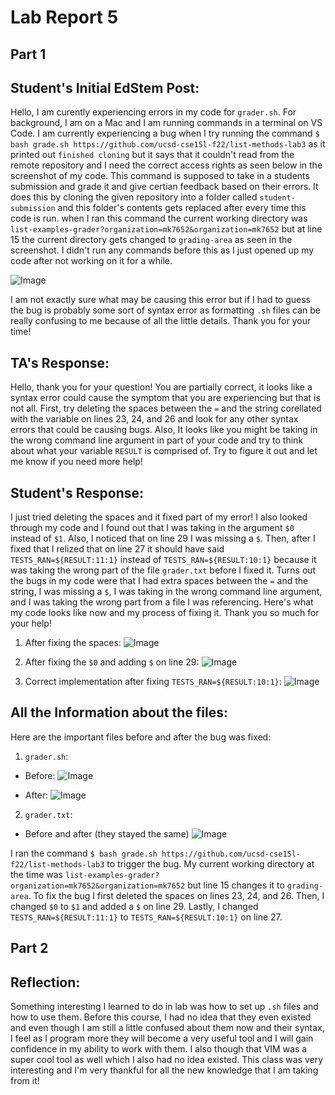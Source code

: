# Lab Report 5

## Part 1

## Student's Initial EdStem Post:

Hello, I am curently experiencing errors in my code for `grader.sh`. For background, I am on a Mac and I am running commands in a terminal on VS Code. I am currently experiencing a bug when I try running the command `$ bash grade.sh https://github.com/ucsd-cse15l-f22/list-methods-lab3` as it printed out `finished cloning` but it says that it couldn't read from the remote repository and I need the correct access rights as seen below in the screenshot of my code. This command is supposed to take in a students submission and grade it and give certian feedback based on their errors. It does this by cloning the given repository into a folder called `student-submission` and this folder's contents gets replaced after every time this code is run. when I ran this command the current working directory was `list-examples-grader?organization=mk7652&organization=mk7652` but at line 15 the current directory gets changed to `grading-area` as seen in the screenshot. I didn't run any commands before this as I just opened up my code after not working on it for a while. 

![Image](CSE15L_labreport5_1.2.png)

I am not exactly sure what may be causing this error but if I had to guess the bug is probably some sort of syntax error as formatting `.sh` files can be really confusing to me because of all the little details. Thank you for your time!

## TA's Response:

Hello, thank you for your question! You are partially correct, it looks like a syntax error could cause the symptom that you are experiencing but that is not all. First, try deleting the spaces between the `=` and the string corellated with the variable on lines 23, 24, and 26 and look for any other syntax errors that could be causing bugs. Also, It looks like you might be taking in the wrong command line argument in part of your code and try to think about what your variable `RESULT` is comprised of. Try to figure it out and let me know if you need more help!

## Student's Response:

I just tried deleting the spaces and it fixed part of my error! I also looked through my code and I found out that I was taking in the argument `$0` instead of `$1`. Also, I noticed that on line 29 I was missing a `$`. Then, after I fixed that I relized that on line 27 it should have said `TESTS_RAN=${RESULT:11:1}` instead of `TESTS_RAN=${RESULT:10:1}` because it was taking the wrong part of the file `grader.txt` before I fixed it. Turns out the bugs in my code were that I had extra spaces between the `=` and the string, I was missing a `$`, I was taking in the wrong command line argument, and I was taking the wrong part from a file I was referencing. Here's what my code looks like now and my process of fixing it. Thank you so much for your help!

1. After fixing the spaces:
![Image](CSE15L_labreport5_1.3.png)

2. After fixing the `$0` and adding `$` on line 29:
![Image](CSE15L_labreport5_1.4.png)

3. Correct implementation after fixing `TESTS_RAN=${RESULT:10:1}`:
![Image](CSE15L_labreport5_2.png)

## All the Information about the files:

Here are the important files before and after the bug was fixed:

1. `grader.sh`:
- Before:
![Image](CSE15L_labreport5_1.2.png)

- After:
![Image](CSE15L_labreport5_2.png)

2. `grader.txt`:
- Before and after (they stayed the same)
![Image](CSE15L_labreport5_3.png)

I ran the command `$ bash grade.sh https://github.com/ucsd-cse15l-f22/list-methods-lab3` to trigger the bug. My current working directory at the time was `list-examples-grader?organization=mk7652&organization=mk7652` but line 15 changes it to `grading-area`. To fix the bug I first deleted the spaces on lines 23, 24, and 26. Then, I changed `$0` to `$1` and added a `$` on line 29. Lastly, I changed `TESTS_RAN=${RESULT:11:1}` to `TESTS_RAN=${RESULT:10:1}` on line 27. 

## Part 2

## Reflection:

Something interesting I learned to do in lab was how to set up `.sh` files and how to use them. Before this course, I had no idea that they even existed and even though I am still a little confused about them now and their syntax, I feel as I program more they will become a very useful tool and I will gain confidence in my ability to work with them. I also though that VIM was a super cool tool as well which I also had no idea existed. This class was very interesting and I'm very thankful for all the new knowledge that I am taking from it!




